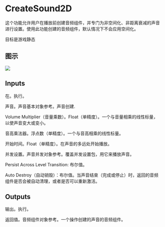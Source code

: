 # CreateSound2D

这个功能允许用户在播放前创建音频组件，并专门为非空间化、非距离衰减的声音进行设置。使用此功能创建的音频组件，默认情况下不会应用空间化。

目标是游戏静态

## 图示

![]($-20221218-18032798.png)

## Inputs

在。执行。

声音。声音基本对象参考。声音创建.

Volume Multiplier（音量乘数）。Float（单精度）。一个与音量相乘的线性标量，以使声音变大或变小。

音高乘法器。浮点数（单精度）。一个与音高相乘的线性标量。

开始时间。Float（单精度）。在声音的多远处开始播放。

并发设置。声音并发对象参考。覆盖并发设置包，用它来播放声音。

Persist Across Level Transition: 布尔值。

Auto Destroy（自动销毁）：布尔值。当声音结束（完成或停止）时，返回的音频组件是否会被自动清理，或者是否可以重新激活。 

## Outputs

输出。执行。

返回值。音频组件对象参考。一个操作创建的声音的音频组件。

